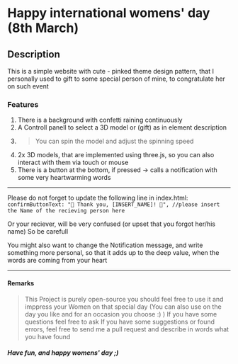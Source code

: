 # Happy international womens' day (8th March)

## Description
This is a simple website with cute - pinked theme design pattern, that I personally used to gift to some special person of mine, to congratulate her on such event

### Features 
1. There is a background with confetti raining continuously
2. A Controll panell to select a 3D model or (gift) as in element description
3. > You can spin the model and adjust the spinning speed
4. 2x 3D models, that are implemented using three.js, so you can also interact with them via touch or mouse
5. There is a button at the bottom, if pressed -> calls a notification with some very heartwarming words

----------------------------------

Please do not forget to update the following line in index.html:
```confirmButtonText: "💝 Thank you, [INSERT_NAME]! 💝", //please insert the Name of the recieving person here```

Or your reciever, will be very confused (or upset that you forgot her/his name)
So be carefull

You might also want to change the Notification message, and write something more personal, so that it adds up to the deep value, when the words are coming from your heart

----------------------------------

#### Remarks
> This Project is purely open-source you should feel free to use it and imppress your Women on that special day (You can also use on the day you like and for an occasion you choose :) )
> If you have some questions feel free to ask
> If you have some suggestions or found errors, feel free to send me a pull request and describe in words what you have found


##### Have fun, and happy womens' day ;)

